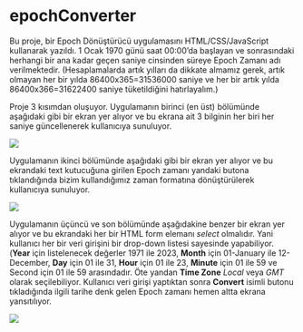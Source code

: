 # epochConverter
Bu proje, bir Epoch Dönüştürücü uygulamasını HTML/CSS/JavaScript kullanarak yazıldı. 1 Ocak 1970 günü saat 00:00’da başlayan ve sonrasındaki herhangi bir ana kadar geçen saniye cinsinden süreye Epoch Zamanı adı verilmektedir. (Hesaplamalarda artık yılları da dikkate almamız gerek, artık olmayan her bir yılda 86400x365=31536000 saniye ve her bir artık yılda 86400x366=31622400 saniye tüketildiğini hatırlayalım.)

Proje 3 kısımdan oluşuyor. Uygulamanın birinci (en üst) bölümünde aşağıdaki gibi bir ekran yer alıyor ve bu ekrana ait 3
bilginin her biri her saniye güncellenerek kullanıcıya sunuluyor.

![](https://github.com/shrgrl/epochConverter/blob/master/img1.JPG)

Uygulamanın ikinci bölümünde aşağıdaki gibi bir ekran yer alıyor ve bu ekrandaki text kutucuğuna girilen Epoch zamanı yandaki butona tıklandığında bizim kullandığımız zaman formatına dönüştürülerek kullanıcıya sunuluyor.

![](https://github.com/shrgrl/epochConverter/blob/master/img2.JPG)

Uygulamanın üçüncü ve son bölümünde aşağıdakine benzer bir ekran yer alıyor ve bu ekrandaki her bir HTML form elemanı <i>select</i> olmalıdır. Yani kullanıcı her bir veri girişini bir drop-down listesi sayesinde yapabiliyor. (<strong>Year</strong> için listelenecek değerler 1971 ile 2023, <strong>Month</strong> için 01-January ile 12-December, <strong>Day</strong> için 01 ile 31, <strong>Hour</strong> için 01 ile 23, <strong>Minute</strong> için 01 ile 59 ve Second için 01 ile 59 arasındadır. Öte yandan <strong>Time Zone</strong> <i>Local</i> veya <i>GMT</i> olarak seçilebiliyor. Kullanıcı veri girişi yaptıktan sonra <strong>Convert</strong> isimli butonu tıkladığında ilgili tarihe denk gelen Epoch zamanı hemen altta ekrana yansıtılıyor.

![](https://github.com/shrgrl/epochConverter/blob/master/img3.JPG)


  
